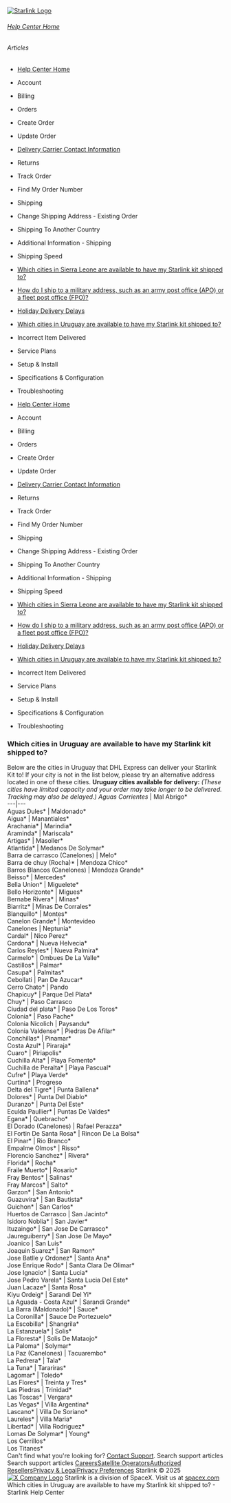 [![Starlink Logo](https://www.starlink.com/_next/image?url=%2Fassets%2Fimages%2Flogo%2Flogo_white.png&w=3840&q=75)](https://www.starlink.com/support/article/<https:/www.starlink.com/>)
###### [Help Center Home](https://www.starlink.com/support/article/</support>)
###### Articles
  * [Help Center Home](https://www.starlink.com/support/article/</support>)
  * Account
  * Billing
  * Orders
  * Create Order
  * Update Order
  * [Delivery Carrier Contact Information](https://www.starlink.com/support/article/</support/article/c954e904-6c7b-0171-e845-567390f8bfb1>)
  * Returns
  * Track Order
  * Find My Order Number
  * Shipping
  * Change Shipping Address - Existing Order
  * Shipping To Another Country
  * Additional Information - Shipping
  * Shipping Speed
  * [Which cities in Sierra Leone are available to have my Starlink kit shipped to?](https://www.starlink.com/support/article/</support/article/35a4c5d0-87a6-cd82-6a8d-7dc27e569d1e>)
  * [How do I ship to a military address, such as an army post office (APO) or a fleet post office (FPO)?](https://www.starlink.com/support/article/</support/article/083a9485-2672-f091-933e-ed83108d3fe2>)
  * [Holiday Delivery Delays](https://www.starlink.com/support/article/</support/article/b22bba05-ae6c-2bb4-7ac0-0197c53cde80>)
  * [Which cities in Uruguay are available to have my Starlink kit shipped to?](https://www.starlink.com/support/article/</support/article/cc1a51f6-08f7-2e07-aee8-03cff67502f5>)
  * Incorrect Item Delivered
  * Service Plans
  * Setup & Install
  * Specifications & Configuration
  * Troubleshooting


  * [Help Center Home](https://www.starlink.com/support/article/</support>)
  * Account
  * Billing
  * Orders
  * Create Order
  * Update Order
  * [Delivery Carrier Contact Information](https://www.starlink.com/support/article/</support/article/c954e904-6c7b-0171-e845-567390f8bfb1>)
  * Returns
  * Track Order
  * Find My Order Number
  * Shipping
  * Change Shipping Address - Existing Order
  * Shipping To Another Country
  * Additional Information - Shipping
  * Shipping Speed
  * [Which cities in Sierra Leone are available to have my Starlink kit shipped to?](https://www.starlink.com/support/article/</support/article/35a4c5d0-87a6-cd82-6a8d-7dc27e569d1e>)
  * [How do I ship to a military address, such as an army post office (APO) or a fleet post office (FPO)?](https://www.starlink.com/support/article/</support/article/083a9485-2672-f091-933e-ed83108d3fe2>)
  * [Holiday Delivery Delays](https://www.starlink.com/support/article/</support/article/b22bba05-ae6c-2bb4-7ac0-0197c53cde80>)
  * [Which cities in Uruguay are available to have my Starlink kit shipped to?](https://www.starlink.com/support/article/</support/article/cc1a51f6-08f7-2e07-aee8-03cff67502f5>)
  * Incorrect Item Delivered
  * Service Plans
  * Setup & Install
  * Specifications & Configuration
  * Troubleshooting


### Which cities in Uruguay are available to have my Starlink kit shipped to?
Below are the cities in Uruguay that DHL Express can deliver your Starlink Kit to! If your city is not in the list below, please try an alternative address located in one of these cities.
**Uruguay cities available for delivery:**
*(These cities have limited capacity and your order may take longer to be delivered. Tracking may also be delayed.)
Aguas Corrientes* | Mal Abrigo*  
---|---  
Aguas Dules* | Maldonado*  
Aigua* | Manantiales*  
Arachania* | Marindia*  
Araminda* | Mariscala*  
Artigas* | Masoller*  
Atlantida* | Medanos De Solymar*  
Barra de carrasco (Canelones) | Melo*  
Barra de chuy (Rocha)* | Mendoza Chico*  
Barros Blancos (Canelones) | Mendoza Grande*  
Beisso* | Mercedes*  
Bella Union* | Miguelete*  
Bello Horizonte* | Migues*  
Bernabe Rivera* | Minas*  
Biarritz* | Minas De Corrales*  
Blanquillo* | Montes*  
Canelon Grande* | Montevideo  
Canelones | Neptunia*  
Cardal* | Nico Perez*  
Cardona* | Nueva Helvecia*  
Carlos Reyles* | Nueva Palmira*  
Carmelo* | Ombues De La Valle*  
Castillos* | Palmar*  
Casupa* | Palmitas*  
Cebollati | Pan De Azucar*  
Cerro Chato* | Pando  
Chapicuy* | Parque Del Plata*  
Chuy* | Paso Carrasco  
Ciudad del plata* | Paso De Los Toros*  
Colonia* | Paso Pache*  
Colonia Nicolich | Paysandu*  
Colonia Valdense* | Piedras De Afilar*  
Conchillas* | Pinamar*  
Costa Azul* | Piraraja*  
Cuaro* | Piriapolis*  
Cuchilla Alta* | Playa Fomento*  
Cuchilla de Peralta* | Playa Pascual*  
Cufre* | Playa Verde*  
Curtina* | Progreso  
Delta del Tigre* | Punta Ballena*  
Dolores* | Punta Del Diablo*  
Duranzo* | Punta Del Este*  
Eculda Paullier* | Puntas De Valdes*  
Egana* | Quebracho*  
El Dorado (Canelones) | Rafael Perazza*  
El Fortin De Santa Rosa* | Rincon De La Bolsa*  
El Pinar* | Rio Branco*  
Empalme Olmos* | Risso*  
Florencio Sanchez* | Rivera*  
Florida* | Rocha*  
Fraile Muerto* | Rosario*  
Fray Bentos* | Salinas*  
Fray Marcos* | Salto*  
Garzon* | San Antonio*  
Guazuvira* | San Bautista*  
Guichon* | San Carlos*  
Huertos de Carrasco | San Jacinto*  
Isidoro Noblia* | San Javier*  
Ituzaingo* | San Jose De Carrasco*  
Jaureguiberry* | San Jose De Mayo*  
Joanico | San Luis*  
Joaquin Suarez* | San Ramon*  
Jose Batlle y Ordonez* | Santa Ana*  
Jose Enrique Rodo* | Santa Clara De Olimar*  
Jose Ignacio* | Santa Lucia*  
Jose Pedro Varela* | Santa Lucia Del Este*  
Juan Lacaze* | Santa Rosa*  
Kiyu Ordeig* | Sarandi Del Yi*  
La Aguada - Costa Azul* | Sarandi Grande*  
La Barra (Maldonado)* | Sauce*  
La Coronilla* | Sauce De Portezuelo*  
La Escobilla* | Shangrila*  
La Estanzuela* | Solis*  
La Floresta* | Solis De Mataojo*  
La Paloma* | Solymar*  
La Paz (Canelones) | Tacuarembo*  
La Pedrera* | Tala*  
La Tuna* | Tarariras*  
Lagomar* | Toledo*  
Las Flores* | Treinta y Tres*  
Las Piedras | Trinidad*  
Las Toscas* | Vergara*  
Las Vegas* | Villa Argentina*  
Lascano* | Villa De Soriano*  
Laureles* | Villa Maria*  
Libertad* | Villa Rodriguez*  
Lomas De Solymar* | Young*  
Los Cerrillos*  
Los Titanes*  
Can't find what you're looking for? [Contact Support](https://www.starlink.com/support/article/</support/tickets?sourceType=web_article_help_center&sourceValue=cc1a51f6-08f7-2e07-aee8-03cff67502f5>).
Search support articles
Search support articles
[Careers](https://www.starlink.com/support/article/<https:/www.spacex.com/careers>)[Satellite Operators](https://www.starlink.com/support/article/<https:/starlink.com/satellite-operators>)[Authorized Resellers](https://www.starlink.com/support/article/<https:/starlink.com/resellers>)[Privacy & Legal](https://www.starlink.com/support/article/<https:/starlink.com/legal>)[Privacy Preferences](https://www.starlink.com/support/article/<>)
Starlink © 2025
[![X Company Logo](https://www.starlink.com/assets/images/icons/x-logo.svg)](https://www.starlink.com/support/article/<https:/twitter.com/Starlink>)
Starlink is a division of SpaceX. Visit us at [spacex.com](https://www.starlink.com/support/article/<https:/www.spacex.com/>)
Which cities in Uruguay are available to have my Starlink kit shipped to? - Starlink Help Center
